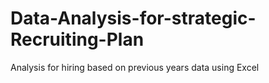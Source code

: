 # Data-Analysis-for-strategic-Recruiting-Plan
Analysis for hiring based on previous years data using Excel
